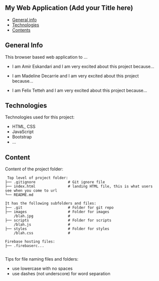 ## My Web Application (Add your Title here)

* [General info](#general-info)
* [Technologies](#technologies)
* [Contents](#content)

## General Info

This browser based web application to ...

* I am Amir Eskandari and I am very excited about this project because...
* I am Madeline Decarrie and I am very excited about this project because...

* I am Felix Tetteh and I am very excited about this project because...

## Technologies

Technologies used for this project:

* HTML, CSS
* JavaScript
* Bootstrap
* ...

## Content

Content of the project folder:

```
 Top level of project folder: 
├── .gitignore               # Git ignore file
├── index.html               # landing HTML file, this is what users see when you come to url
└── README.md

It has the following subfolders and files:
├── .git                     # Folder for git repo
├── images                   # Folder for images
    /blah.jpg                # 
├── scripts                  # Folder for scripts
    /blah.js                 # 
├── styles                   # Folder for styles
    /blah.css                # 

Firebase hosting files: 
├── .firebaserc...


```

Tips for file naming files and folders:

* use lowercase with no spaces
* use dashes (not underscore) for word separation

